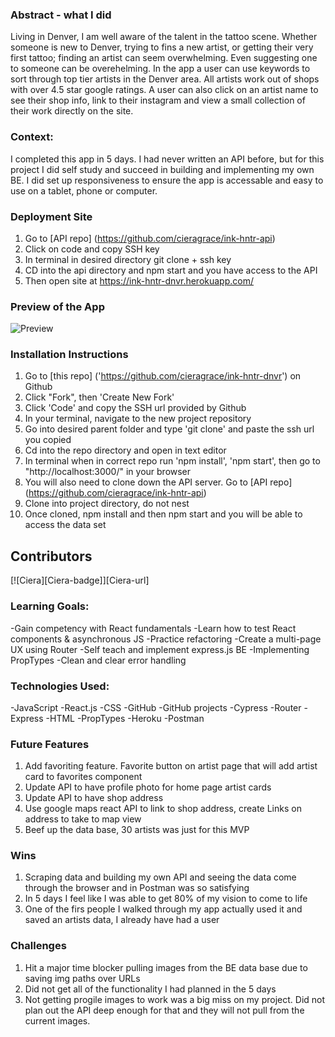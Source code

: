 <a name="readme-top"></a>

### Abstract - what I did
Living in Denver, I am well aware of the talent in the tattoo scene. Whether someone is new to Denver, trying to fins a new artist, or getting their very first tattoo; finding an artist can seem overwhelming. Even suggesting one to someone can be overehelming. In the app a user can use keywords to sort through top tier artists in the Denver area. All artists work out of shops with over 4.5 star google ratings. A user can also click on an artist name to see their shop info, link to their instagram and view a small collection of their work directly on the site. 

### Context:
I completed this app in 5 days. I had never written an API before, but for this project I did self study and succeed in building and implementing my own BE. I did set up responsiveness to ensure the app is accessable and easy to use on a tablet, phone or computer. 

### Deployment Site
1. Go to [API repo] (https://github.com/cieragrace/ink-hntr-api)
2. Click on code and copy SSH key
3. In terminal in desired directory git clone + ssh key
4. CD into the api directory and npm start and you have access to the API
5. Then open site at https://ink-hntr-dnvr.herokuapp.com/

### Preview of the App

![Preview](https://user-images.githubusercontent.com/113853138/222991761-f8a9eeec-c4ba-4956-b7df-76cfd4ee8439.png)


### Installation Instructions
1. Go to [this repo] ('https://github.com/cieragrace/ink-hntr-dnvr') on Github
2. Click "Fork", then 'Create New Fork'
3. Click 'Code' and copy the SSH url provided by Github
4. In your terminal, navigate to the new project repository
5. Go into desired parent folder and type 'git clone' and paste the ssh url you copied
6. Cd into the repo directory and open in text editor
7. In terminal when in correct repo run 'npm install', 'npm start', then go to "http://localhost:3000/" in your browser
8. You will also need to clone down the API server. Go to [API repo] (https://github.com/cieragrace/ink-hntr-api) 
9. Clone into project directory, do not nest
10. Once cloned, npm install and then npm start and you will be able to access the data set

## Contributors
 [![Ciera][Ciera-badge]][Ciera-url]

 ### Learning Goals:
-Gain competency with React fundamentals
-Learn how to test React components & asynchronous JS
-Practice refactoring
-Create a multi-page UX using Router
-Self teach and implement express.js BE
-Implementing PropTypes
-Clean and clear error handling

### Technologies Used:
-JavaScript
-React.js
-CSS
-GitHub
-GitHub projects
-Cypress
-Router
-Express
-HTML
-PropTypes
-Heroku
-Postman

### Future Features
1. Add favoriting feature. Favorite button on artist page that will add artist card to favorites component
2. Update API to have profile photo for home page artist cards 
3. Update API to have shop address
4. Use google maps react API to link to shop address, create Links on address to take to map view
5. Beef up the data base, 30 artists was just for this MVP

### Wins

1. Scraping data and building my own API and seeing the data come through the browser and in Postman was so satisfying
2. In 5 days I feel like I was able to get 80% of my vision to come to life
3. One of the firs people I walked through my app actually used it and saved an artists data, I already have had a user

### Challenges

1. Hit a major time blocker pulling images from the BE data base due to saving img paths over URLs
2. Did not get all of the functionality I had planned in the 5 days
3. Not getting progile images to work was a big miss on my project. Did not plan out the API deep enough for that and they will not pull from the current images.
